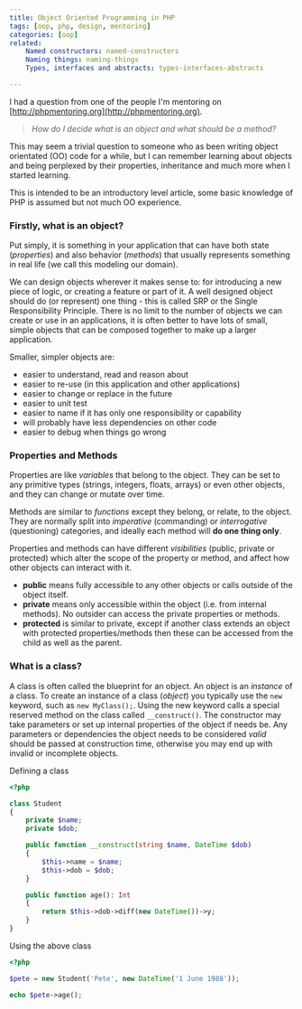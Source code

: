 ```yaml
---
title: Object Oriented Programming in PHP
tags: [oop, php, design, mentoring]
categories: [oop]
related:
    Named constructors: named-constructors
    Naming things: naming-things
    Types, interfaces and abstracts: types-interfaces-abstracts

---
```


I had a question from one of the people I'm mentoring on [http://phpmentoring.org](http://phpmentoring.org). 

> _How do I decide what is an object and what should be a method?_

This may seem a trivial question to someone who as been writing object orientated (OO) code for a while, but I can remember learning about objects and being perplexed by their properties, inheritance and much more when I started learning.

This is intended to be an introductory level article, some basic knowledge of PHP is assumed but not much OO experience.

### Firstly, what is an object?

Put simply, it is something in your application that can have both state (_properties_) and also behavior (_methods_) that usually represents something in real life (we call this modeling our domain).

We can design objects wherever it makes sense to: for introducing a new piece of logic, or creating a feature or part of it. A well designed object should do (or represent) one thing - this is called SRP or the Single Responsibility Principle. There is no limit to the number of objects we can create or use in an applications, it is often better to have lots of small, simple objects that can be composed together to make up a larger application. 

Smaller, simpler objects are:
 
 - easier to understand, read and reason about
 - easier to re-use (in this application and other applications)
 - easier to change or replace in the future
 - easier to unit test
 - easier to name if it has only one responsibility or capability
 - will probably have less dependencies on other code
 - easier to debug when things go wrong

### Properties and Methods

Properties are like _variables_ that belong to the object. They can be set to any primitive types (strings, integers, floats, arrays) or even other objects, and they can change or mutate over time.

Methods are similar to _functions_ except they belong, or relate, to the object. They are normally split into _imperative_ (commanding) or _interrogative_ (questioning) categories, and ideally each method will __do one thing only__.

Properties and methods can have different _visibilities_ (public, private or protected) which alter the scope of the property or method, and affect how other objects can interact with it.

 - __public__ means fully accessible to any other objects or calls outside of the object itself.
 - __private__ means only accessible within the object (i.e. from internal methods). No outsider can access the private properties or methods.
 - __protected__ is similar to private, except if another class extends an object with protected properties/methods then these can be accessed from the child as well as the parent.

### What is a class?

A class is often called the blueprint for an object. An object is an _instance_ of a class. To create an instance of a class (_object_) you typically use the `new` keyword, such as `new MyClass();`. Using the new keyword calls a special reserved method on the class called `__construct()`. The constructor may take parameters or set up internal properties of the object if needs be. Any parameters or dependencies the object needs to be considered _valid_ should be passed at construction time, otherwise you may end up with invalid or incomplete objects.

Defining a class 

```php
<?php

class Student
{
    private $name;
    private $dob;

    public function __construct(string $name, DateTime $dob)
    {
        $this->name = $name;
        $this->dob = $dob;
    }

    public function age(): Int
    {
        return $this->dob->diff(new DateTime())->y;
    }
}
```

Using the above class

```php
<?php

$pete = new Student('Pete', new DateTime('1 June 1988'));

echo $pete->age();
```